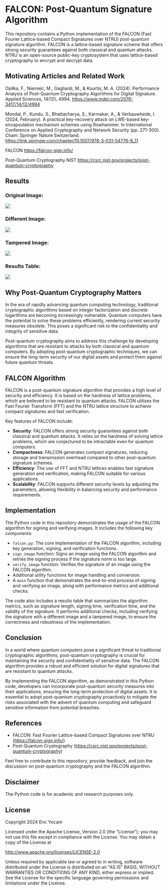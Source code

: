 # FALCON: Post-Quantum Signature Algorithm

This repository contains a Python implementation of the FALCON (Fast Fourier Lattice-based Compact Signatures over NTRU) post-quantum signature algorithm. FALCON is a lattice-based signature scheme that offers strong security guarantees against both classical and quantum attacks. NTRU is an open-source public-key cryptosystem that uses lattice-based cryptography to encrypt and decrypt data.

## Motivating Articles and Related Work
Opiłka, F., Niemiec, M., Gagliardi, M., & Kourtis, M. A. (2024). Performance Analysis of Post-Quantum Cryptography Algorithms for Digital Signature. Applied Sciences, 14(12), 4994. 
https://www.mdpi.com/2076-3417/14/12/4994

Mondal, P., Kundu, S., Bhattacharya, S., Karmakar, A., & Verbauwhede, I. (2024, February). A practical key-recovery attack on LWE-based key-encapsulation mechanism schemes using Rowhammer. In International Conference on Applied Cryptography and Network Security (pp. 271-300). Cham: Springer Nature Switzerland.
https://link.springer.com/chapter/10.1007/978-3-031-54776-8_11

FALCON 
https://falcon-sign.info/

Post-Quantum Cryptography NIST 
https://csrc.nist.gov/projects/post-quantum-cryptography



## Results
### Original Image:
![](https://github.com/ericyoc/post_quantum_falcon_crypto_sig_poc/blob/main/original_image.jpg)

### Different Image:
![](https://github.com/ericyoc/post_quantum_falcon_crypto_sig_poc/blob/main/diff_image.jpg)

### Tampered Image:
![](https://github.com/ericyoc/post_quantum_falcon_crypto_sig_poc/blob/main/tampered_image.jpg)

### Results Table:
![](https://github.com/ericyoc/post_quantum_falcon_crypto_sig_poc/blob/main/results_table_falcon.jpg)

## Why Post-Quantum Cryptography Matters

In the era of rapidly advancing quantum computing technology, traditional cryptographic algorithms based on integer factorization and discrete logarithms are becoming increasingly vulnerable. Quantum computers have the potential to solve these problems efficiently, rendering current security measures obsolete. This poses a significant risk to the confidentiality and integrity of sensitive data.

Post-quantum cryptography aims to address this challenge by developing algorithms that are resistant to attacks by both classical and quantum computers. By adopting post-quantum cryptographic techniques, we can ensure the long-term security of our digital assets and protect them against future quantum threats.

## FALCON Algorithm

FALCON is a post-quantum signature algorithm that provides a high level of security and efficiency. It is based on the hardness of lattice problems, which are believed to be resistant to quantum attacks. FALCON utilizes the Fast Fourier Transform (FFT) and the NTRU lattice structure to achieve compact signatures and fast verification.

Key features of FALCON include:

- **Security**: FALCON offers strong security guarantees against both classical and quantum attacks. It relies on the hardness of solving lattice problems, which are conjectured to be intractable even for quantum computers.
- **Compactness**: FALCON generates compact signatures, reducing storage and transmission overhead compared to other post-quantum signature schemes.
- **Efficiency**: The use of FFT and NTRU lattices enables fast signature generation and verification, making FALCON suitable for various applications.
- **Scalability**: FALCON supports different security levels by adjusting the parameters, allowing flexibility in balancing security and performance requirements.

## Implementation

The Python code in this repository demonstrates the usage of the FALCON algorithm for signing and verifying images. It includes the following key components:

- `falcon.py`: The core implementation of the FALCON algorithm, including key generation, signing, and verification functions.
- `sign_image` function: Signs an image using the FALCON algorithm and retries the signing process if the signature norm is too large.
- `verify_image` function: Verifies the signature of an image using the FALCON algorithm.
- Additional utility functions for image handling and conversion.
- A `main` function that demonstrates the end-to-end process of signing and verifying an image, along with performance metrics and additional checks.

The code also includes a results table that summarizes the algorithm metrics, such as signature length, signing time, verification time, and the validity of the signature. It performs additional checks, including verifying the signature with a different image and a tampered image, to ensure the correctness and robustness of the implementation.

## Conclusion

In a world where quantum computers pose a significant threat to traditional cryptographic algorithms, post-quantum cryptography is crucial for maintaining the security and confidentiality of sensitive data. The FALCON algorithm provides a robust and efficient solution for digital signatures that are resistant to quantum attacks.

By implementing the FALCON algorithm, as demonstrated in this Python code, developers can incorporate post-quantum security measures into their applications, ensuring the long-term protection of digital assets. It is essential to adopt post-quantum cryptography proactively to mitigate the risks associated with the advent of quantum computing and safeguard sensitive information from potential breaches.

## References

- FALCON: Fast Fourier Lattice-based Compact Signatures over NTRU (https://falcon-sign.info/)
- Post-Quantum Cryptography (https://csrc.nist.gov/projects/post-quantum-cryptography)

Feel free to contribute to this repository, provide feedback, and join the discussion on post-quantum cryptography and the FALCON algorithm.

## Disclaimer
The Python code is for academic and research purposes only.

## License
Copyright 2024 Eric Yocam

Licensed under the Apache License, Version 2.0 (the "License"); you may not use this file except in compliance with the License. You may obtain a copy of the License at

http://www.apache.org/licenses/LICENSE-2.0

Unless required by applicable law or agreed to in writing, software distributed under the License is distributed on an "AS IS" BASIS, WITHOUT WARRANTIES OR CONDITIONS OF ANY KIND, either express or implied. See the License for the specific language governing permissions and limitations under the License.

